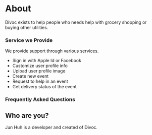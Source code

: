 # About

Divoc exists to help people who needs help with grocery shopping or buying other utilities.

### Service we Provide

We provide support through various services.

* Sign in with Apple Id or Facebook
* Customize user profile info
* Upload user profile image
* Create new event 
* Request to help in an event 
* Get delivery status of the event

### Frequently Asked Questions

## Who are you?

Jun Huh is a developer and created of Divoc.



